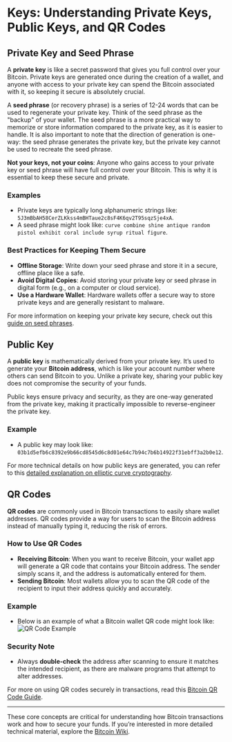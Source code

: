 
# Keys: Understanding Private Keys, Public Keys, and QR Codes

## Private Key and Seed Phrase

A **private key** is like a secret password that gives you full control over your Bitcoin. Private keys are generated once during the creation of a wallet, and anyone with access to your private key can spend the Bitcoin associated with it, so keeping it secure is absolutely crucial.

A **seed phrase** (or recovery phrase) is a series of 12-24 words that can be used to regenerate your private key. Think of the seed phrase as the "backup" of your wallet. The seed phrase is a more practical way to memorize or store information compared to the private key, as it is easier to handle. It is also important to note that the direction of generation is one-way: the seed phrase generates the private key, but the private key cannot be used to recreate the seed phrase.

**Not your keys, not your coins**: Anyone who gains access to your private key or seed phrase will have full control over your Bitcoin. This is why it is essential to keep these secure and private.

### Examples
- Private keys are typically long alphanumeric strings like: `5J3mBbAH58CerZLKkss4mBHTaue2c8sF4K6qv2T95sqzSje4xA`.
- A seed phrase might look like: `curve combine shine antique random pistol exhibit coral include syrup ritual figure`.

### Best Practices for Keeping Them Secure
- **Offline Storage**: Write down your seed phrase and store it in a secure, offline place like a safe.
- **Avoid Digital Copies**: Avoid storing your private key or seed phrase in digital form (e.g., on a computer or cloud service).
- **Use a Hardware Wallet**: Hardware wallets offer a secure way to store private keys and are generally resistant to malware.

For more information on keeping your private key secure, check out this [guide on seed phrases](https://bitcoin.org/en/protect-your-privacy).

## Public Key

A **public key** is mathematically derived from your private key. It’s used to generate your **Bitcoin address**, which is like your account number where others can send Bitcoin to you. Unlike a private key, sharing your public key does not compromise the security of your funds.

Public keys ensure privacy and security, as they are one-way generated from the private key, making it practically impossible to reverse-engineer the private key.

### Example
- A public key may look like: `03b1d5efb6c8392e9b66cd8545d6c8d01e64c7b94c7b6b14922f31ebff3a2b0e12`.

For more technical details on how public keys are generated, you can refer to this [detailed explanation on elliptic curve cryptography](https://en.bitcoin.it/wiki/Elliptic_Curve_Digital_Signature_Algorithm).

## QR Codes

**QR codes** are commonly used in Bitcoin transactions to easily share wallet addresses. QR codes provide a way for users to scan the Bitcoin address instead of manually typing it, reducing the risk of errors.

### How to Use QR Codes
- **Receiving Bitcoin**: When you want to receive Bitcoin, your wallet app will generate a QR code that contains your Bitcoin address. The sender simply scans it, and the address is automatically entered for them.
- **Sending Bitcoin**: Most wallets allow you to scan the QR code of the recipient to input their address quickly and accurately.

### Example
- Below is an example of what a Bitcoin wallet QR code might look like:
  ![QR Code Example](http://cryptowales.co.uk/wp-content/uploads/2018/08/Private-Keys.png)

### Security Note
- Always **double-check** the address after scanning to ensure it matches the intended recipient, as there are malware programs that attempt to alter addresses.

For more on using QR codes securely in transactions, read this [Bitcoin QR Code Guide](https://bitcoin.org/en/getting-started#payment).

---

These core concepts are critical for understanding how Bitcoin transactions work and how to secure your funds. If you’re interested in more detailed technical material, explore the [Bitcoin Wiki](https://en.bitcoin.it/wiki/Main_Page).
